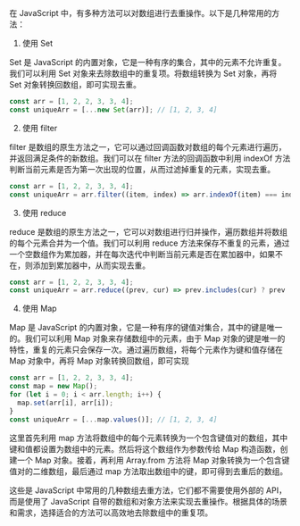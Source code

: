 在 JavaScript 中，有多种方法可以对数组进行去重操作。以下是几种常用的方法：

1. 使用 Set

Set 是 JavaScript 的内置对象，它是一种有序的集合，其中的元素不允许重复。我们可以利用 Set 对象来去除数组中的重复项。将数组转换为 Set 对象，再将 Set 对象转换回数组，即可实现去重。

```js
const arr = [1, 2, 2, 3, 3, 4];
const uniqueArr = [...new Set(arr)]; // [1, 2, 3, 4]
```

2. 使用 filter

filter 是数组的原生方法之一，它可以通过回调函数对数组的每个元素进行遍历，并返回满足条件的新数组。我们可以在 filter 方法的回调函数中利用 indexOf 方法判断当前元素是否为第一次出现的位置，从而过滤掉重复的元素，实现去重。

```js
const arr = [1, 2, 2, 3, 3, 4];
const uniqueArr = arr.filter((item, index) => arr.indexOf(item) === index); // [1, 2, 3, 4]
```

3. 使用 reduce

reduce 是数组的原生方法之一，它可以对数组进行归并操作，遍历数组并将数组的每个元素合并为一个值。我们可以利用 reduce 方法来保存不重复的元素，通过一个空数组作为累加器，并在每次迭代中判断当前元素是否在累加器中，如果不在，则添加到累加器中，从而实现去重。

```js
const arr = [1, 2, 2, 3, 3, 4];
const uniqueArr = arr.reduce((prev, cur) => prev.includes(cur) ? prev : [...prev, cur], []); // [1, 2, 3, 4]
```

4. 使用 Map

Map 是 JavaScript 的内置对象，它是一种有序的键值对集合，其中的键是唯一的。我们可以利用 Map 对象来存储数组中的元素，由于 Map 对象的键是唯一的特性，重复的元素只会保存一次。通过遍历数组，将每个元素作为键和值存储在 Map 对象中，再将 Map 对象转换回数组，即可实现

```js
const arr = [1, 2, 2, 3, 3, 4];
const map = new Map();
for (let i = 0; i < arr.length; i++) {
  map.set(arr[i], arr[i]);
}
const uniqueArr = [...map.values()]; // [1, 2, 3, 4]
```

这里首先利用 map 方法将数组中的每个元素转换为一个包含键值对的数组，其中键和值都设置为数组中的元素。然后将这个数组作为参数传给 Map 构造函数，创建一个 Map 对象。接着，再利用 Array.from 方法将 Map 对象转换为一个包含键值对的二维数组，最后通过 map 方法取出数组中的键，即可得到去重后的数组。

这些是 JavaScript 中常用的几种数组去重方法，它们都不需要使用外部的 API，而是使用了 JavaScript 自带的数组和对象方法来实现去重操作。根据具体的场景和需求，选择适合的方法可以高效地去除数组中的重复项。
